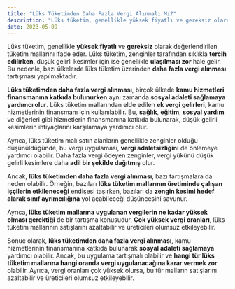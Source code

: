 ```yaml
---
title: "Lüks Tüketimden Daha Fazla Vergi Alınmalı Mı?"
description: "Lüks tüketim, genellikle yüksek fiyatlı ve gereksiz olarak değerlendirilen tüketim mallarını ifade eder"
date: 2023-05-09
---
```


Lüks tüketim, genellikle **yüksek fiyatlı** ve **gereksiz** olarak değerlendirilen tüketim mallarını ifade eder. Lüks
tüketim, zenginler tarafından sıklıkla **tercih edilirken**, düşük gelirli kesimler için ise genellikle **ulaşılması zor**
hale gelir. Bu nedenle, bazı ülkelerde lüks tüketim üzerinden **daha fazla vergi alınması** tartışması yapılmaktadır.

**Lüks tüketimden daha fazla vergi alınması**, birçok ülkede **kamu hizmetleri finansmanına katkıda bulunurken** aynı
zamanda **sosyal adaleti sağlamaya yardımcı olur**. Lüks tüketim mallarından elde edilen **ek vergi gelirleri**, kamu
hizmetlerinin finansmanı için kullanılabilir. Bu, **sağlık**, **eğitim**, **sosyal yardım** ve diğerleri gibi
hizmetlerin finansmanına katkıda bulunarak, düşük gelirli kesimlerin ihtiyaçlarını karşılamaya yardımcı olur.

Ayrıca, lüks tüketim malı satın alanların genellikle zenginler olduğu düşünüldüğünde, bu vergi uygulaması, **vergi
adaletsizliğini** de önlemeye yardımcı olabilir. Daha fazla vergi ödeyen zenginler, vergi yükünü düşük gelirli kesimlere
daha **adil bir şekilde dağıtmış** olur.

Ancak, **lüks tüketimden daha fazla vergi alınması**, bazı tartışmalara da neden olabilir. Örneğin, bazıları **lüks
tüketim mallarının üretiminde çalışan işçilerin etkileneceği** endişesi taşırken, bazıları da **zengin kesimi hedef
alarak sınıf ayrımcılığına** yol açabileceği düşüncesini savunur.

Ayrıca, **lüks tüketim mallarına uygulanan vergilerin ne kadar yüksek olması gerektiği** de bir tartışma konusudur.
**Çok yüksek vergi oranları**, lüks tüketim mallarının satışlarını azaltabilir ve üreticileri olumsuz etkileyebilir.

Sonuç olarak, **lüks tüketimden daha fazla vergi alınması**, kamu hizmetlerinin finansmanına katkıda bulunarak **sosyal
adaleti sağlamaya** yardımcı olabilir. Ancak, bu uygulama tartışmalı olabilir ve **hangi tür lüks tüketim mallarına
hangi oranda vergi uygulanacağına karar vermek zor** olabilir. Ayrıca, vergi oranları çok yüksek olursa, bu tür malların
satışlarını azaltabilir ve üreticileri olumsuz etkileyebilir.
